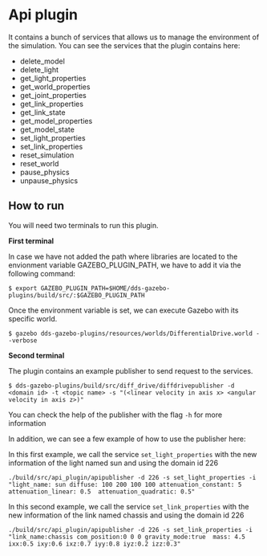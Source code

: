 # Api plugin
It contains a bunch of services that allows us to manage the environment of the simulation. You can see the services that the plugin contains here:
*   delete_model
*   delete_light
*   get_light_properties
*   get_world_properties
*   get_joint_properties
*   get_link_properties
*   get_link_state
*   get_model_properties
*   get_model_state
*   set_light_properties
*   set_link_properties
*   reset_simulation
*   reset_world
*   pause_physics
*   unpause_physics

## How to run
You will need two terminals to run this plugin. 

**First terminal**

In case we have not added the path where libraries are located to the envionment variable GAZEBO_PLUGIN_PATH,
we have to add it via the following command:

```
$ export GAZEBO_PLUGIN_PATH=$HOME/dds-gazebo-plugins/build/src/:$GAZEBO_PLUGIN_PATH
```
Once the environment variable is set, we can execute Gazebo with its specific world.

```
$ gazebo dds-gazebo-plugins/resources/worlds/DifferentialDrive.world --verbose
```
**Second terminal**

The plugin contains an example publisher to send request to the services.
```
$ dds-gazebo-plugins/build/src/diff_drive/diffdrivepublisher -d <domain id> -t <topic name> -s "(<linear velocity in axis x> <angular velocity in axis z>)"
```

You can check the help of the publisher with the flag `-h` for more information

In addition, we can see a few example of how to use the publisher here:

In this first example, we call the service `set_light_properties` with the new information of the light named sun and using the domain id 226

```
./build/src/api_plugin/apipublisher -d 226 -s set_light_properties -i "light_name: sun diffuse: 100 200 100 100 attenuation_constant: 5  attenuation_linear: 0.5  attenuation_quadratic: 0.5"
```

In this second example, we call the service `set_link_properties` with the new information of the link named chassis and using the domain id 226

```
./build/src/api_plugin/apipublisher -d 226 -s set_link_properties -i "link_name:chassis com_position:0 0 0 gravity_mode:true  mass: 4.5 ixx:0.5 ixy:0.6 ixz:0.7 iyy:0.8 iyz:0.2 izz:0.3"
```